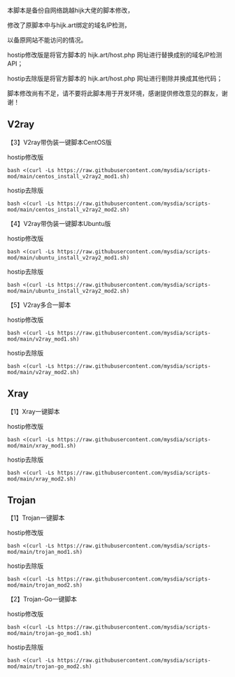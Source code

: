 本脚本是备份自网络跳越hijk大佬的脚本修改，

修改了原脚本中与hijk.art绑定的域名IP检测，

以备原网站不能访问的情况。

hostip修改版是将官方脚本的 hijk.art/host.php 网址进行替换成别的域名IP检测API；

hostip去除版是将官方脚本的 hijk.art/host.php 网址进行剔除并换成其他代码；

脚本修改尚有不足，请不要将此脚本用于开发环境，感谢提供修改意见的群友，谢谢！

## V2ray

【3】V2ray带伪装一键脚本CentOS版

hostip修改版
```
bash <(curl -Ls https://raw.githubusercontent.com/mysdia/scripts-mod/main/centos_install_v2ray2_mod1.sh)
```

hostip去除版
```
bash <(curl -Ls https://raw.githubusercontent.com/mysdia/scripts-mod/main/centos_install_v2ray2_mod2.sh)
```

【4】V2ray带伪装一键脚本Ubuntu版

hostip修改版
```
bash <(curl -Ls https://raw.githubusercontent.com/mysdia/scripts-mod/main/ubuntu_install_v2ray2_mod1.sh)
```

hostip去除版
```
bash <(curl -Ls https://raw.githubusercontent.com/mysdia/scripts-mod/main/ubuntu_install_v2ray2_mod2.sh)
```

【5】V2ray多合一脚本

hostip修改版
```
bash <(curl -Ls https://raw.githubusercontent.com/mysdia/scripts-mod/main/v2ray_mod1.sh)
```

hostip去除版
```
bash <(curl -Ls https://raw.githubusercontent.com/mysdia/scripts-mod/main/v2ray_mod2.sh)
```

## Xray

【1】Xray一键脚本

hostip修改版
```
bash <(curl -Ls https://raw.githubusercontent.com/mysdia/scripts-mod/main/xray_mod1.sh)
```

hostip去除版
```
bash <(curl -Ls https://raw.githubusercontent.com/mysdia/scripts-mod/main/xray_mod2.sh)
```

## Trojan

【1】Trojan一键脚本

hostip修改版
```
bash <(curl -Ls https://raw.githubusercontent.com/mysdia/scripts-mod/main/trojan_mod1.sh)
```

hostip去除版
```
bash <(curl -Ls https://raw.githubusercontent.com/mysdia/scripts-mod/main/trojan_mod2.sh)
```

【2】Trojan-Go一键脚本

hostip修改版
```
bash <(curl -Ls https://raw.githubusercontent.com/mysdia/scripts-mod/main/trojan-go_mod1.sh)
```

hostip去除版
```
bash <(curl -Ls https://raw.githubusercontent.com/mysdia/scripts-mod/main/trojan-go_mod2.sh)
```
